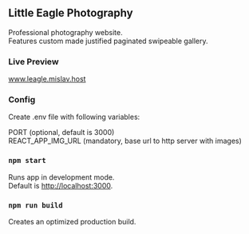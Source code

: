 ## Little Eagle Photography

Professional photography website.<br>
Features custom made justified paginated swipeable gallery.

### Live Preview

www.leagle.mislav.host

### Config

Create .env file with following variables:

PORT (optional, default is 3000)<br>
REACT_APP_IMG_URL (mandatory, base url to http server with images)

### `npm start`

Runs app in development mode.<br>
Default is [http://localhost:3000](http://localhost:3000).<br>

### `npm run build`

Creates an optimized production build.
